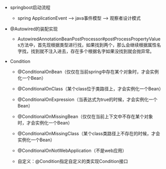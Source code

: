 - springboot启动流程
    - spring ApplicationEvent ——> java事件模型 ——> 观察者设计模式
- @Autowired的装配实现
    - AutowiredAnnotationBeanPostProcessor#postProcessPropertyValues方法中，首先现根据类型进行找，如果找到两个，那么会继续根据属性名字找，找到就不注入进去，存在多个根据名字如果没找到就会抛异常。
    
- Condition
    - @ConditionalOnBean（仅仅在当前spring中存在某个对象时，才会实例化一个Bean）
    - @ConditionalOnClass（某个class位于类路径上，才会实例化一个Bean）

    - @ConditionalOnExpression（当表达式为true的时候，才会实例化一个Bean）
    - @ConditionalOnMissingBean（仅仅在当前上下文中不存在某个对象时，才会实例化一个Bean）
    - @ConditionalOnMissingClass（某个class类路径上不存在的时候，才会实例化一个Bean）
    - @ConditionalOnNotWebApplication（不是web应用）
    - 自定义：@Condition指定自定义的类实现Condition接口